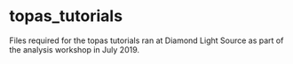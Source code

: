 # topas_tutorials
Files required for the topas tutorials ran at Diamond Light Source as part of the analysis workshop in July 2019. 
